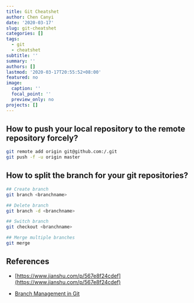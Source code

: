 ```yaml
---
title: Git Cheatshet
author: Chen Canyi
date: '2020-03-17'
slug: git-cheatshet
categories: []
tags:
  - git
  - cheatshet
subtitle: ''
summary: ''
authors: []
lastmod: '2020-03-17T20:55:52+08:00'
featured: no
image:
  caption: ''
  focal_point: ''
  preview_only: no
projects: []
---
```


## How to push your local repository to the remote repository forcely?

```bash
git remote add origin git@github.com:/.git
git push -f -u origin master
```

## How to split the branch for your git repositories?

```bash
## Create branch
git branch <branchname>

## Delete branch
git branch -d <branchname>

## Switch branch
git checkout <branchname>

## Merge multiple branches
git merge

```



## References

* [https://www.jianshu.com/p/567e8f24cdef](https://www.jianshu.com/p/567e8f24cdef)

* [Branch Management in Git](https://www.runoob.com/git/git-branch.html)
